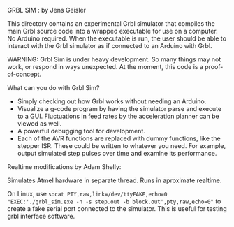 GRBL SIM : by Jens Geisler

This directory contains an experimental Grbl simulator that compiles the main Grbl source code into a wrapped executable for use on a computer. No Arduino required. When the executable is run, the user should be able to interact with the Grbl simulator as if connected to an Arduino with Grbl.

WARNING: Grbl Sim is under heavy development. So many things may not work, or respond in ways unexpected. At the moment, this code is a proof-of-concept.

What can you do with Grbl Sim? 
- Simply checking out how Grbl works without needing an Arduino.
- Visualize a g-code program by having the simulator parse and execute to a GUI. Fluctuations in feed rates by the acceleration planner can be viewed as well.
- A powerful debugging tool for development.
- Each of the AVR functions are replaced with dummy functions, like the stepper ISR. These could be written to whatever you need. For example, output simulated step pulses over time and examine its performance.

Realtime modifications by Adam Shelly: 

  Simulates Atmel hardware in separate thread.  Runs in aproximate realtime.  
  
  On Linux, use `socat PTY,raw,link=/dev/ttyFAKE,echo=0 "EXEC:'./grbl_sim.exe -n -s step.out -b block.out',pty,raw,echo=0"` to create a fake serial port connected to the simulator.  This is useful for testing grbl interface software.
  

